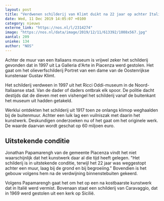 ```yaml
---
layout: post
title: "Verdwenen schilderij van Klimt duikt na 22 jaar op achter Italiaanse klimop"
date: Wed, 11 Dec 2019 14:05:07 +0100
category: nieuws
externe_link: "https://nos.nl/l/2314274"
image: "https://nos.nl/data/image/2019/12/11/613392/1008x567.jpg"
aantal: 209
unieke: 134
author: "NOS"
---
```


<p>Achter de muur van een Italiaans museum is vrijwel zeker het schilderij gevonden dat in 1997 uit La Galleria d'Arte in Piacenza werd gestolen. Het gaat om het olieverfschilderij Portret van een dame van de Oostenrijkse kunstenaar Gustav Klimt.</p>
<p>Het schilderij verdween in 1997 uit het Ricci Oddi-museum in de Noord-Italiaanse stad. Van de dader of daders ontbrak elk spoor. De politie dacht destijds dat de dieven met een vishengel het schilderij vanaf de buitenkant het museum uit hadden getakeld.</p>
<p>Werklui ontdekten het schilderij uit 1917 toen ze onlangs klimop weghaalden bij de buitenmuur. Achter een luik lag een vuilniszak met daarin het kunstwerk. Deskundigen onderzoeken nu of het gaat om het originele werk. De waarde daarvan wordt geschat op 60 miljoen euro.</p>
<h2>Uitstekende conditie</h2>
<p>Jonathan Papamarengh van de gemeente Piacenza vindt het niet waarschijnlijk dat het kunstwerk daar al die tijd heeft gelegen. "Het schilderij is in uitstekende conditie, terwijl het 22 jaar was weggestopt achter een muur, laag bij de grond en bij begroeiing." Bovendien is het gebouw volgens hem na de verdwijning binnenstebuiten gekeerd.</p>
<p>Volgens Papamarengh gaat het om het op een na kostbaarste kunstwerk dat in Italië werd vermist. Bovenaan staat een schilderij van Caravaggio, dat in 1969 werd gestolen uit een kerk op Sicilië.</p>
